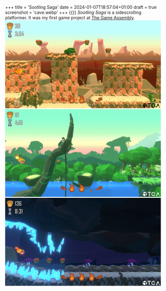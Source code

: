 +++
title = 'Sootling Saga'
date = 2024-01-07T18:57:04+01:00
draft = true
screenshot = 'cave.webp'
+++
{{<youtube id="whfLbvExxHE" title="Sootling Saga trailer">}}
_Sootling Saga_ is a sidescrolling platformer. It was my first game project at [The Game Assembly](https://thegameassembly.com).
![Desert biome in Sootling Saga.](desert.webp)
![Jungle biome in Sootling Saga.](jungle.webp)
![Cave biome in Sootling Saga.](cave.webp)